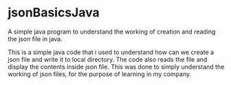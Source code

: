 # jsonBasicsJava
A simple java program to understand the working of creation and reading the json file in java. 

This is a simple java code that i used to understand how can we create a json file and write it to local directory.
The code also reads the file and display the contents inside json file.
This was done to simply understand the working of json files, for the purpose of learning in my company. 
